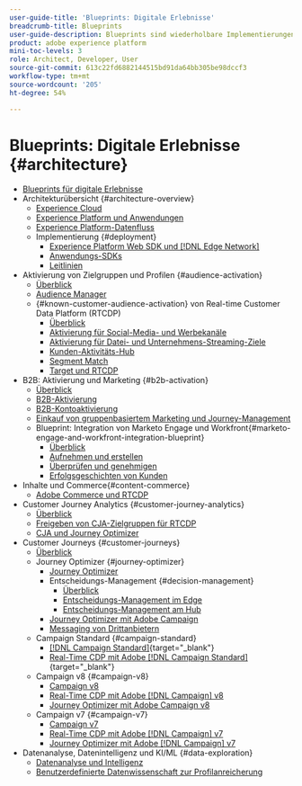 ```yaml
---
user-guide-title: 'Blueprints: Digitale Erlebnisse'
breadcrumb-title: Blueprints
user-guide-description: Blueprints sind wiederholbare Implementierungen, die bekannte Geschäftsprobleme adressieren und Architekturdiagramme, technische Überlegungen und Links zu relevanter Dokumentation enthalten.
product: adobe experience platform
mini-toc-levels: 3
role: Architect, Developer, User
source-git-commit: 613c22fd6882144515bd91da64bb305be98dccf3
workflow-type: tm+mt
source-wordcount: '205'
ht-degree: 54%

---
```



# Blueprints: Digitale Erlebnisse {#architecture}

+ [Blueprints für digitale Erlebnisse](/help/blueprints/overview.md)
+ Architekturübersicht {#architecture-overview}
   + [Experience Cloud](/help/blueprints/experience-platform/experience-cloud.md)
   + [Experience Platform und Anwendungen](/help/blueprints/experience-platform/platform-applications.md)
   + [Experience Platform-Datenfluss](/help/blueprints/experience-platform/platform-data-flow.md)
   + Implementierung {#deployment}
      + [Experience Platform Web SDK und  [!DNL Edge Network]](/help/blueprints/experience-platform/deployment/websdk.md)
      + [Anwendungs-SDKs](/help/blueprints/experience-platform/deployment/appsdk.md)
      + [Leitlinien](/help/blueprints/experience-platform/deployment/guardrails.md)
+ Aktivierung von Zielgruppen und Profilen {#audience-activation}
   + [Überblick](/help/blueprints/audience-activation/overview.md)
   + [Audience Manager](/help/blueprints/audience-activation/AAM.md)
   + {#known-customer-audience-activation} von Real-time Customer Data Platform (RTCDP)
      + [Überblick](/help/blueprints/audience-activation/known.md)
      + [Aktivierung für Social-Media- und Werbekanäle](/help/blueprints/audience-activation/advertising-activation.md)
      + [Aktivierung für Datei- und Unternehmens-Streaming-Ziele](/help/blueprints/audience-activation/enterprise-destinations.md)
      + [Kunden-Aktivitäts-Hub](/help/blueprints/audience-activation/customer-activity.md)
      + [Segment Match](/help/blueprints/audience-activation/segment-match.md)
      + [Target und RTCDP](/help/blueprints/audience-activation/RTCDP-Target.md)
+ B2B: Aktivierung und Marketing {#b2b-activation}
   + [Überblick](/help/blueprints/b2b/overview.md)
   + [B2B-Aktivierung](/help/blueprints/b2b/b2bactivation.md)
   + [B2B-Kontoaktivierung](/help/blueprints/b2b/b2b-account-activation.md)
   + [Einkauf von gruppenbasiertem Marketing und Journey-Management](/help/blueprints/b2b/b2b-buying-group-journeys.md)
   + Blueprint: Integration von Marketo Engage und Workfront{#marketo-engage-and-workfront-integration-blueprint}
      + [Überblick](/help/blueprints/b2b/marketo-engage-and-workfront-integration-blueprint/overview.md)
      + [Aufnehmen und erstellen](/help/blueprints/b2b/marketo-engage-and-workfront-integration-blueprint/intake-and-create.md)
      + [Überprüfen und genehmigen](/help/blueprints/b2b/marketo-engage-and-workfront-integration-blueprint/review-and-approve-blueprint.md)
      + [Erfolgsgeschichten von Kunden](/help/blueprints/b2b/marketo-engage-and-workfront-integration-blueprint/customer-success-stories.md)
+ Inhalte und Commerce{#content-commerce}
   + [Adobe Commerce und RTCDP](/help/blueprints/content-commerce/commerce/commerce-rtcdp.md)
+ Customer Journey Analytics {#customer-journey-analytics}
   + [Überblick](/help/blueprints/customer-journey-analytics/overview.md)
   + [Freigeben von CJA-Zielgruppen für RTCDP](/help/blueprints/customer-journey-analytics/cja-rtcdp.md)
   + [CJA und Journey Optimizer](/help/blueprints/customer-journey-analytics/cja-ajo.md)
+ Customer Journeys {#customer-journeys}
   + [Überblick](/help/blueprints/customer-journeys/overview.md)
   + Journey Optimizer {#journey-optimizer}
      + [Journey Optimizer](/help/blueprints/customer-journeys/journey-optimizer.md)
      + Entscheidungs-Management {#decision-management}
         + [Überblick](/help/blueprints/customer-journeys/decision_management/decision-management-overview.md)
         + [Entscheidungs-Management im Edge](/help/blueprints/customer-journeys/decision_management/decision-management-edge.md)
         + [Entscheidungs-Management am Hub](/help/blueprints/customer-journeys/decision_management/decision-management-hub.md)
      + [Journey Optimizer mit Adobe Campaign](/help/blueprints/customer-journeys/ajo-and-campaign.md)
      + [Messaging von Drittanbietern](/help/blueprints/customer-journeys/3rd-party-messaging.md)
   + Campaign Standard {#campaign-standard}
      + [[!DNL Campaign Standard]](https://experienceleague.adobe.com/docs/campaign-standard.html?lang=de){target="_blank"}
      + [Real-Time CDP mit Adobe [!DNL Campaign Standard]](https://experienceleague.adobe.com/docs/campaign-standard/using/integrating-with-adobe-cloud/adobe-experience-platform/aep-sources-destinations/get-started-sources-destinations.html?lang=de){target="_blank"}
   + Campaign v8 {#campaign-v8}
      + [Campaign v8](/help/blueprints/customer-journeys/campaign-v8.md)
      + [Real-Time CDP mit Adobe [!DNL Campaign] v8](/help/blueprints/customer-journeys/rtcdp-and-campaign-v8.md)
      + [Journey Optimizer mit Adobe Campaign v8](/help/blueprints/customer-journeys/ajo-and-campaign-v8.md)
   + Campaign v7 {#campaign-v7}
      + [Campaign v7](/help/blueprints/customer-journeys/campaign-v7.md)
      + [Real-Time CDP mit Adobe [!DNL Campaign] v7](/help/blueprints/customer-journeys/rtcdp-and-campaign.md)
      + [Journey Optimizer mit Adobe [!DNL Campaign] v7](/help/blueprints/customer-journeys/ajo-and-campaign-v7.md)
+ Datenanalyse, Datenintelligenz und KI/ML {#data-exploration}
   + [Datenanalyse und Intelligenz](/help/blueprints/data-insights/analysis.md)
   + [Benutzerdefinierte Datenwissenschaft zur Profilanreicherung](/help/blueprints/data-insights/data-science.md)
